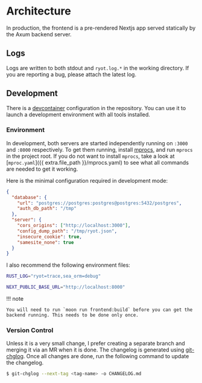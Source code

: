# Architecture

In production, the frontend is a pre-rendered Nextjs app served statically by the Axum
backend server.

## Logs

Logs are written to both stdout and `ryot.log.*` in the working directory. If you
are reporting a bug, please attach the latest log.

## Development

There is a [devcontainer](https://code.visualstudio.com/docs/devcontainers/containers)
configuration in the repository. You can use it to launch a development environment
with all tools installed.

### Environment

In development, both servers are started independently running on `:3000` and `:8000`
respectively. To get them running, install [mprocs](https://github.com/pvolok/mprocs), and
run `mprocs` in the project root. If you do not want to install `mprocs`, take a look at
[`mproc.yaml`]({{ extra.file_path }}/mprocs.yaml) to see what all commands are
needed to get it working.

Here is the minimal configuration required in development mode:

```json title="config/ryot.json"
{
  "database": {
    "url": "postgres://postgres:postgres@postgres:5432/postgres",
    "auth_db_path": "/tmp"
  },
  "server": {
    "cors_origins": ["http://localhost:3000"],
    "config_dump_path": "/tmp/ryot.json",
    "insecure_cookie": true,
    "samesite_none": true
  }
}
```

I also recommend the following environment files:

```bash title=".env"
RUST_LOG="ryot=trace,sea_orm=debug"
```

```bash title="apps/frontend/.env"
NEXT_PUBLIC_BASE_URL="http://localhost:8000"
```

!!! note

    You will need to run `moon run frontend:build` before you can get the
    backend running. This needs to be done only once.

### Version Control

Unless it is a very small change, I prefer creating a separate branch and merging it via an
MR when it is done. The changelog is generated using
[git-chglog](https://github.com/git-chglog/git-chglog). Once all changes are done, run the
following command to update the changelog.

```bash
$ git-chglog --next-tag <tag-name> -o CHANGELOG.md
```
